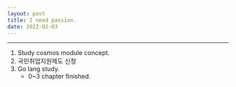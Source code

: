 ```yaml
---
layout: post
title: I need passion.
date: 2022-02-03
---
```


***

1. Study cosmos module concept.
2. 국민취업지원제도 신청
3. Go lang study.
    * 0~3 chapter finished.